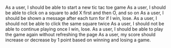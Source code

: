 As a user, I should be able to start a new tic tac toe game
As a user, I should be able to click on a square to add X first and then O, and so on
As a user, I should be shown a message after each turn for if I win, lose.
As a user, I should not be able to click the same square twice
As a user, I should not be able to continue playing once I win, lose.
As a user, I should be able to play the game again without refreshing the page
As a user, my score should increase or decrease by 1 point based on winning and losing a game.
